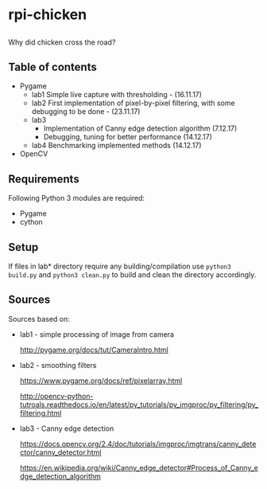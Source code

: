 # rpi-chicken
##
Why did chicken cross the road?

## Table of contents

* Pygame
    - lab1 Simple live capture with thresholding - (16.11.17)
    - lab2 First implementation of pixel-by-pixel filtering, with some debugging to be done - (23.11.17)
    - lab3 
        - Implementation of Canny edge detection algorithm (7.12.17)
        - Debugging, tuning for better performance (14.12.17)
    - lab4 Benchmarking implemented methods (14.12.17)
* OpenCV 
    

## Requirements
Following Python 3 modules are required:

* Pygame
* cython

## Setup
If files in lab* directory require any building/compilation use `python3 build.py` and `python3 clean.py` to build and clean the directory accordingly.



## Sources
Sources based on:

* lab1 - simple processing of image from camera

    http://pygame.org/docs/tut/CameraIntro.html

* lab2 - smoothing filters

    https://www.pygame.org/docs/ref/pixelarray.html

    http://opencv-python-tutroals.readthedocs.io/en/latest/py_tutorials/py_imgproc/py_filtering/py_filtering.html

* lab3 - Canny edge detection
    
    https://docs.opencv.org/2.4/doc/tutorials/imgproc/imgtrans/canny_detector/canny_detector.html
    
    https://en.wikipedia.org/wiki/Canny_edge_detector#Process_of_Canny_edge_detection_algorithm
    
    
    
